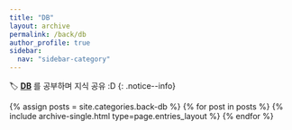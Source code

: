 ```yaml
---
title: "DB"
layout: archive
permalink: /back/db
author_profile: true
sidebar:
  nav: "sidebar-category"
---
```


🏷️ **<u>DB</u>** 를 공부하며 지식 공유 :D
{: .notice--info}

{% assign posts = site.categories.back-db %}
{% for post in posts %} {% include archive-single.html type=page.entries_layout %} {% endfor %}
